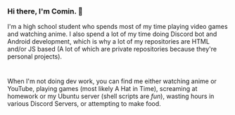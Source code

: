 ### Hi there, I'm Comin. 👋

I'm a high school student who spends most of my time playing video games and watching anime. I also spend a lot of my time doing Discord bot and Android development, which is why a lot of my repositories are HTML and/or JS based (A lot of which are private repositories because they're personal projects).

#

When I'm not doing dev work, you can find me either watching anime or YouTube, playing games (most likely A Hat in Time), screaming at homework or my Ubuntu server (shell scripts are *fun*), wasting hours in various Discord Servers, or attempting to make food.
<!--
**CominAtYou/CominAtYou** is a ✨ _special_ ✨ repository because its `README.md` (this file) appears on your GitHub profile.

Here are some ideas to get you started:

- 🔭 I’m currently working on ...
- 🌱 I’m currently learning ...
- 👯 I’m looking to collaborate on ...
- 🤔 I’m looking for help with ...
- 💬 Ask me about ...
- 📫 How to reach me: ...
- 😄 Pronouns: ...
- ⚡ Fun fact: ...
-->
